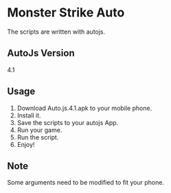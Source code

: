 # Monster Strike Auto 
The scripts are written with autojs.

## AutoJs Version
4.1

## Usage
1. Download Auto.js.4.1.apk to your mobile phone.
2. Install it.
3. Save the scripts to your autojs App.
4. Run your game.
5. Run the script.
6. Enjoy! 

## Note
Some arguments need to be modified to fit your phone. 